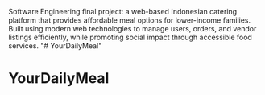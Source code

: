 Software Engineering final project: a web-based Indonesian catering platform that provides affordable meal options for lower-income families.
Built using modern web technologies to manage users, orders, and vendor listings efficiently, while promoting social impact through accessible food services.
"# YourDailyMeal" 
# YourDailyMeal
